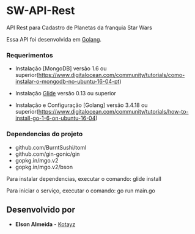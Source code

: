 # SW-API-Rest

API Rest para Cadastro de Planetas da franquia Star Wars

Essa API foi desenvolvida em [Golang](https://golang.org/).

### Requerimentos
* Instalação [MongoDB] versão 1.6 ou superior(https://www.digitalocean.com/community/tutorials/como-instalar-o-mongodb-no-ubuntu-16-04-pt)

* Instalação [Glide](https://github.com/Masterminds/glide) versão 0.13 ou superior

* Instalação e Configuração [Golang] versão 3.4.18 ou superior(https://www.digitalocean.com/community/tutorials/how-to-install-go-1-6-on-ubuntu-16-04)

### Dependencias do projeto
 * github.com/BurntSushi/toml
 * github.com/gin-gonic/gin
 * gopkg.in/mgo.v2
 * gopkg.in/mgo.v2/bson

Para instalar dependencias, executar o comando: glide install

Para iniciar o serviço, executar o comando: go run main.go

## Desenvolvido por

* **Elson Almeida** - [Kotayz](https://github.com/kotayz)
